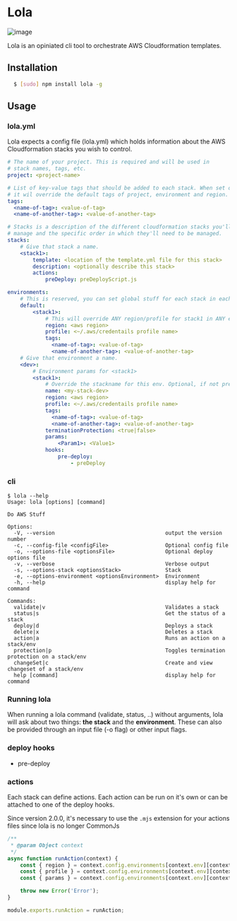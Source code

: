# Lola

![image](https://david-dm.org/wieni/lola.svg)

Lola is an opiniated cli tool to orchestrate AWS Cloudformation templates.

## Installation

``` bash
  $ [sudo] npm install lola -g
```

## Usage

### lola.yml

Lola expects a config file (lola.yml) which holds information about the AWS Cloudformation stacks you wish to control.

```yml
# The name of your project. This is required and will be used in
# stack names, tags, etc.
project: <project-name>

# List of key-value tags that should be added to each stack. When set on this or a lower level,
# it wil override the default tags of project, environment and region.
tags:
  <name-of-tag>: <value-of-tag>
  <name-of-another-tag>: <value-of-another-tag>

# Stacks is a description of the different cloudformation stacks you'll want to
# manage and the specific order in which they'll need to be managed.
stacks:
    # Give that stack a name.
    <stack1>:
        template: <location of the template.yml file for this stack>
        description: <optionally describe this stack>
        actions:
            preDeploy: preDeployScript.js

environments:
    # This is reserved, you can set global stuff for each stack in each env. Optional.
    default:
        <stack1>:
            # This will override ANY region/profile for stack1 in ANY env below
            region: <aws region>
            profile: <~/.aws/credentails profile name>
            tags:
              <name-of-tag>: <value-of-tag>
              <name-of-another-tag>: <value-of-another-tag>
    # Give that environment a name.
    <dev>:
        # Environment params for <stack1>
        <stack1>:
            # Override the stackname for this env. Optional, if not present lola generates one.
            name: <my-stack-dev>
            region: <aws region>
            profile: <~/.aws/credentails profile name>
            tags:
              <name-of-tag>: <value-of-tag>
              <name-of-another-tag>: <value-of-another-tag>
            terminationProtection: <true|false>
            params:
                <Param1>: <Value1>
            hooks:
                pre-deploy:
                    - preDeploy
```

### cli

```
$ lola --help
Usage: lola [options] [command]

Do AWS Stuff

Options:
  -V, --version                                   output the version number
  -c, --config-file <configFile>                  Optional config file
  -o, --options-file <optionsFile>                Optional deploy options file
  -v, --verbose                                   Verbose output
  -s, --options-stack <optionsStack>              Stack
  -e, --options-environment <optionsEnvironment>  Environment
  -h, --help                                      display help for command

Commands:
  validate|v                                      Validates a stack
  status|s                                        Get the status of a stack
  deploy|d                                        Deploys a stack
  delete|x                                        Deletes a stack
  action|a                                        Runs an action on a stack/env
  protection|p                                    Toggles termination protection on a stack/env
  changeSet|c                                     Create and view changeset of a stack/env
  help [command]                                  display help for command
  ```

### Running lola

When running a lola command (validate, status, ..) without arguments, lola will ask about two things: **the stack** and the **environment**. These can also be provided through an input file (-o flag) or other input flags.


### deploy hooks

- pre-deploy

### actions

Each stack can define actions. Each action can be run on it's own or can be attached to one of the deploy hooks.

Since version 2.0.0, it's necessary to use the `.mjs` extension for your actions files since lola is no longer CommonJs


```js
/**
 * @param Object context
 */
async function runAction(context) {
    const { region } = context.config.environments[context.env][context.stackName];
    const { profile } = context.config.environments[context.env][context.stackName];
    const { params } = context.config.environments[context.env][context.stackName];

    throw new Error('Error');
}

module.exports.runAction = runAction;
```
